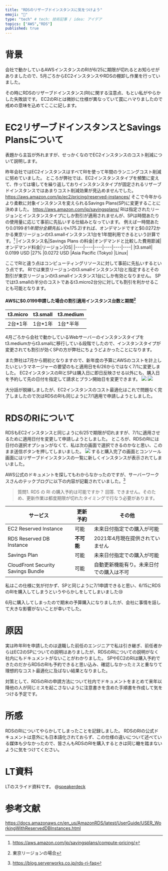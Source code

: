 ```yaml
---
title: "RDSのリザーブドインスタンスに気をつけよう"
emoji: "🐁"
type: "tech" # tech: 技術記事 / idea: アイデア
topics: ["AWS","RDS"]
published: true
---
```


# 背景
会社で動かしているAWSインスタンスのRIが6/25に期限が切れるとお知らせがありましたので、5月ごろからEC2インスタンスやRDSの棚卸し作業を行っていました。

その時にRDSのリザーブドインスタンス(RI)に関する注意点、もとい私がやらかした失敗談です。
EC2のRIとは微妙に仕様が異なっていて罠にハマりましたので戒めの意味を込めてここに記します。

# EC2リザーブドインスタンスとSavings Plansについて
表題から主旨が外れますが、せっかくなのでEC2インスタンスのコスト削減について説明します。

昨年会社ではEC2インスタンスはすべてRIを使って年間のランニングコスト削減に努めていました。
ところが弊社では、EC2インスタンスタイプを頻繁に変えて、作っては壊してを繰り返しておりインスタンスタイプが固定されるリザーブドインスタンスではあまりコスト削減効果が見込めませんでした。
https://aws.amazon.com/jp/ec2/pricing/reserved-instances/
そこで今年からより柔軟に対象インスタンスを変えられるSavings Plans(SP)に変更することに決めました。
https://aws.amazon.com/jp/savingsplans/
RIは指定されたリージョンとインスタンスタイプにしか割引が適用されませんが、SPは時間あたりの使用量に応じて事前に先払いする仕組みとなっています。
例えば一時間あたり$0.0199を1年間分全額先払い(≒$175.2)すれば、オンデマンドですと$0.0272かかる東京リージョンのt3.smallインスタンス1台を1年間利用できるという計算です。[^1]
|インスタンス名|Savings Plans の料金|オンデマンドと比較した費用節減|オンデマンド料金|リージョン|OS|
|----|----|----|----|----|----|
|t3.small|	0.0199 USD	|27%	|0.0272 USD	|Asia Pacific (Tokyo)	|Linux|
[^1]: https://aws.amazon.com/jp/savingsplans/compute-pricing/

ここでRIと違う点はコンピューティングリソースに対して事前に先払いするという点です。
RIでは東京リージョンのt3.smallインスタンス1台と指定するとその割引が東京リージョンのt3.smallインスタンス1台にしか有効となりません。
SPではt3.smallの半分のコストであるt3.micro2台分に対しても割引を利かせることも可能となります。

#### AWSに$0.0199申請した場合の割引適用インスタンス台数と期間[^2]
|t3.micro|t3.small|t3.medium|
|----|----|----|
| 2台*1年| 1台*1年| 1台*半年|
[^2]: 東京リージョンの場合

4月ごろから会社で動かしているWebサーバーのインスタンスタイプをt3.mediumからt3.smallに移行している段階でしたので、インスタンスタイプが変更されても割引が効くSPの方が弊社にちょうどよかったことになります。

また弊社は7月から期初となりますので、新年度の予算にAWSのコストを計上したいというマネージャーの要望のもと適用日を6/26からではなく7/1に変更しました。
EC2インスタンスのRIとSPは購入日に即日反映させる以外にも、購入日を予約して先の日付を指定して請求とプラン開始日を変更できます。
![](https://storage.googleapis.com/zenn-user-upload/7777b5a22a7248dea6703665.png)
![](https://storage.googleapis.com/zenn-user-upload/4cbce4c211ec865c53f01362.png)

大分話が脱線しましたが、EC2インスタンスのコスト最適化はこれで問題なく完了しましたので次はRDSのRIも同じように7/1適用で申請しようとしました。

# RDSのRIについて
RDSもEC2インスタンスと同じように6/25で期限が切れますが、7/1に適用させるために適用日付を変更して申請しようとしました。
ところが、RDSのRIには日付の選択オプションがなくて、私は次の画面で選択できるのかなと思い、このまま送信ボタンを押してしまいました。
![](https://storage.googleapis.com/zenn-user-upload/e66d29867f78eb7c8b2b217e.png)
すると購入完了の画面とコンソール画面にはリザーブドインスタンスの一覧に新しくインスタンスが表示されてしまいました。

AWS公式のドキュメントを探してもわからなかったのですが、サーバーワークスさんのテックブログに以下の内容が記載されていました。[^3]
> 質問1. RDS の RI の購入予約は可能ですか？
回答. できません。そのため、更新作業は都度期限が切れたタイミングで行なう必要があります。 

[^3]: https://blog.serverworks.co.jp/rds-ri-faq

|サービス| 更新予約 | その他 |
|--------|----------|--------|
EC2 Reserved Instance |可能 |未来日付指定での購入が可能|
RDS Reserved DB Instance |**不可能** |2021年4月現在提供されていません|
Savings Plan |可能 |未来日付指定での購入が可能|
CloudFront Security Savings Bundle |可能 |自動更新機能有り。未来日付での購入は不可|

私はこの仕様に気が付かず、SPと同じように7/1申請できると思い、6/15にRDSのRIを購入してしまうというやらかしをしてしまいました😢

6月に購入してしまったので期末の予算購入になりましたが、会社に事情を話して大きな影響がないことが幸いでした。

# 原因
実は昨年RIを申請したのは退職した前任のエンジニアで私は引き継ぎ、前任者からはEC2のSPについての説明はありましたが、RDSのRIについての説明がなく社内にもドキュメントがないことがわかりました。
SPやEC2のRIは購入予約できたのだからRDSのRIも予約できると思い込み、確認しなかったミスと重なりて理想的なコスト最適化に及ばない結果となりました。

対策として、RDSのRIの申請方法について社内でドキュメントをまとめて来年以降他の人が同じミスを起こさないように注意書きを含めた手順書を作成して気をつける予定です。

# 所感
RDSのRIについてやらかしてしまったことを記録しました。
RDSのRIの公式ドキュメントは意外にも日本語化されておらず、この仕様の違いについて述べている媒体も少なかったので、皆さんもRDSのRIを購入するときは同じ轍を踏まないように気をつけてください。

# LT資料
LTのスライド資料です。
@[speakerdeck](87c2cc7b251d4b8c8bf69cffebf2c1a9)

# 参考文献
https://docs.amazonaws.cn/en_us/AmazonRDS/latest/UserGuide/USER_WorkingWithReservedDBInstances.html